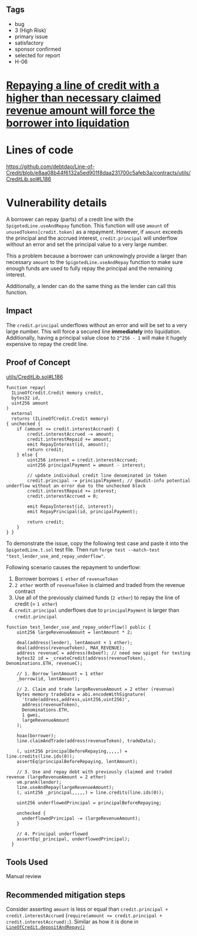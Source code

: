 ## Tags

- bug
- 3 (High Risk)
- primary issue
- satisfactory
- sponsor confirmed
- selected for report
- H-06

# [Repaying a line of credit with a higher than necessary claimed revenue amount will force the borrower into liquidation](https://github.com/code-423n4/2022-11-debtdao-findings/issues/461) 

# Lines of code

https://github.com/debtdao/Line-of-Credit/blob/e8aa08b44f6132a5ed901f8daa231700c5afeb3a/contracts/utils/CreditLib.sol#L186


# Vulnerability details

A borrower can repay (parts) of a credit line with the `SpigotedLine.useAndRepay` function. This function will use `amount` of `unusedTokens[credit.token]` as a repayment. However, if `amount` exceeds the principal and the accrued interest, `credit.principal` will underflow without an error and set the principal value to a very large number.

This a problem because a borrower can unknowingly provide a larger than necessary `amount` to the `SpigotedLine.useAndRepay` function to make sure enough funds are used to fully repay the principal and the remaining interest.

Additionally, a lender can do the same thing as the lender can call this function.

## Impact

The `credit.principal` underflows without an error and will be set to a very large number. This will force a secured line **immediately** into liquidation. Additionally, having a principal value close to `2^256 - 1` will make it hugely expensive to repay the credit line.

## Proof of Concept

[utils/CreditLib.sol#L186](https://github.com/debtdao/Line-of-Credit/blob/e8aa08b44f6132a5ed901f8daa231700c5afeb3a/contracts/utils/CreditLib.sol#L186)

```solidity
function repay(
  ILineOfCredit.Credit memory credit,
  bytes32 id,
  uint256 amount
)
  external
  returns (ILineOfCredit.Credit memory)
{ unchecked {
    if (amount <= credit.interestAccrued) {
        credit.interestAccrued -= amount;
        credit.interestRepaid += amount;
        emit RepayInterest(id, amount);
        return credit;
    } else {
        uint256 interest = credit.interestAccrued;
        uint256 principalPayment = amount - interest;

        // update individual credit line denominated in token
        credit.principal -= principalPayment; // @audit-info potential underflow without an error due to the unchecked block
        credit.interestRepaid += interest;
        credit.interestAccrued = 0;

        emit RepayInterest(id, interest);
        emit RepayPrincipal(id, principalPayment);

        return credit;
    }
} }
```

To demonstrate the issue, copy the following test case and paste it into the `SpigotedLine.t.sol` test file. Then run `forge test --match-test "test_lender_use_and_repay_underflow"`.

Following scenario causes the repayment to underflow:

1. Borrower borrows `1 ether` of `revenueToken`
2. `2 ether` worth of `revenueToken` is claimed and traded from the revenue contract
3. Use all of the previously claimed funds (`2 ether`) to repay the line of credit (= `1 ether`)
4. `credit.principal` underflows due to `principalPayment` is larger than `credit.principal`

```solidity
function test_lender_use_and_repay_underflow() public {
    uint256 largeRevenueAmount = lentAmount * 2;

    deal(address(lender), lentAmount + 1 ether);
    deal(address(revenueToken), MAX_REVENUE);
    address revenueC = address(0xbeef); // need new spigot for testing
    bytes32 id = _createCredit(address(revenueToken), Denominations.ETH, revenueC);

    // 1. Borrow lentAmount = 1 ether
    _borrow(id, lentAmount);

    // 2. Claim and trade largeRevenueAmount = 2 ether (revenue)
    bytes memory tradeData = abi.encodeWithSignature(
      'trade(address,address,uint256,uint256)',
      address(revenueToken),
      Denominations.ETH,
      1 gwei,
      largeRevenueAmount
    );

    hoax(borrower);
    line.claimAndTrade(address(revenueToken), tradeData);

    (, uint256 principalBeforeRepaying,,,,,) = line.credits(line.ids(0));
    assertEq(principalBeforeRepaying, lentAmount);

    // 3. Use and repay debt with previously claimed and traded revenue (largeRevenueAmount = 2 ether)
    vm.prank(lender);
    line.useAndRepay(largeRevenueAmount);
    (, uint256 _principal,,,,,) = line.credits(line.ids(0));

    uint256 underflowedPrincipal = principalBeforeRepaying;

    unchecked {
      underflowedPrincipal -= (largeRevenueAmount);
    }

    // 4. Principal underflowed
    assertEq(_principal, underflowedPrincipal);
  }
```

## Tools Used

Manual review

## Recommended mitigation steps

Consider asserting `amount` is less or equal than `credit.principal + credit.interestAccrued` (`require(amount <= credit.principal + credit.interestAccrued);`). Similar as how it is done in [`LineOfCredit.depositAndRepay()`](https://github.com/debtdao/Line-of-Credit/blob/e8aa08b44f6132a5ed901f8daa231700c5afeb3a/contracts/modules/credit/LineOfCredit.sol#L326)
